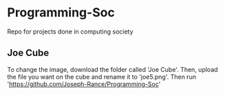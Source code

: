 # Programming-Soc
Repo for projects done in computing society

## Joe Cube

To change the image, download the folder called 'Joe Cube'. Then, upload the file you want on the cube and rename it to 'joe5.png'. Then run 'https://github.com/Joseph-Rance/Programming-Soc'
